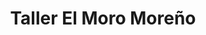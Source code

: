 ---
title: "Taller El Moro Moreño"
url: /vallegrande/taller-el-moro-moreno/
shop: reparación de automóviles
---